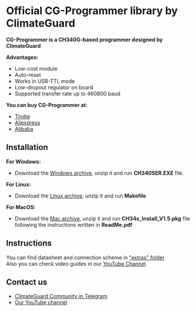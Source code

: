 # [](https://github.com/climateguard/RadSens#official-library-for-radsens-by-climateguard)Official CG-Programmer library by ClimateGuard

**CG-Programmer is a CH340G-based programmer designed by ClimateGuard**

**Advantages:**
- Low-cost module
- Auto-reset
- Works in USB-TTL mode
- Low-dropout regulator on board
- Supported transfer rate up to 460800 baud


**You can buy CG-Programmer at:**

-  [Tindie](https://www.tindie.com/stores/climateguard/)  
-  [Aliexpress](https://aliexpress.ru/store/all-wholesale-products/910985005.html)  
-  [Alibaba](https://mashintertorg.trustpass.alibaba.com/productgrouplist-903279422/Electronics.html?spm=a2700.shop_cp.88.14)

## Installation

**For Windows:**
- Download the [Windows archive](https://github.com/climateguard/CG_Programmer/tree/main/drivers/windows), unzip it and run **CH340SER.EXE** file.

**For Linux:**
- Download the [Linux archive](https://github.com/climateguard/CG_Programmer/tree/main/drivers/linux), unzip it and run **Makefile** 

**For MacOS:**
- Download the [Mac archive](https://github.com/climateguard/CG_Programmer/tree/main/drivers/mac), unzip it and run **CH34x_Install_V1.5.pkg** file following the instructions written in **ReadMe.pdf**


## [](https://github.com/climateguard/RadSens#instructions)Instructions

You can find datasheet and connection scheme in  ["extras" folder](https://github.com/climateguard/RadSens/tree/master/extras/)  
Also you can check video guides in our [YouTube Channel](https://www.youtube.com/channel/UCp0ztK0nSK1sWZI-IgQqJeQ)

## [](https://github.com/climateguard/RadSens#contact-us)Contact us
- [ClimateGuard Community in Telegram](https://t.me/climateguard_community)  
- [Our YouTube channel](https://www.youtube.com/channel/UCp0ztK0nSK1sWZI-IgQqJeQ)
